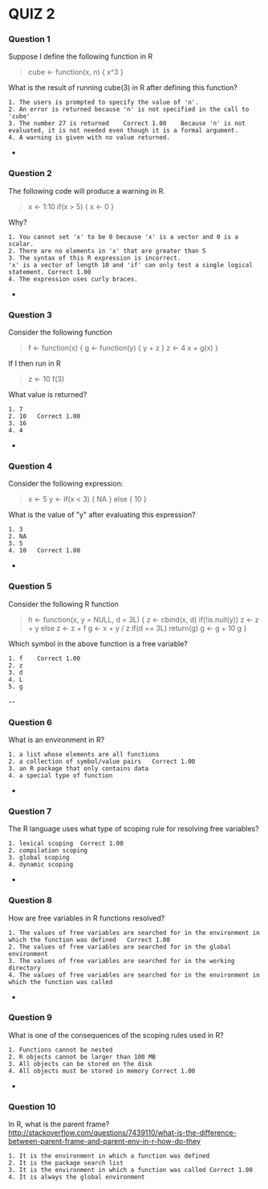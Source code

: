 # QUIZ 2

### Question 1
Suppose I define the following function in R
> cube <- function(x, n) {
        x^3
}

What is the result of running
cube(3) in R after defining this function?
```
1. The users is prompted to specify the value of 'n'.			
2. An error is returned because 'n' is not specified in the call to 'cube'			
3. The number 27 is returned	Correct	1.00	Because 'n' is not evaluated, it is not needed even though it is a formal argument.
4. A warning is given with no value returned.
```			

-
### Question 2

The following code will produce a warning in R.
> x <- 1:10
if(x > 5) {
        x <- 0
}

Why?
```
1. You cannot set 'x' to be 0 because 'x' is a vector and 0 is a scalar.			
2. There are no elements in 'x' that are greater than 5			
3. The syntax of this R expression is incorrect.			
'x' is a vector of length 10 and 'if' can only test a single logical statement.	Correct	1.00	
4. The expression uses curly braces.			
```
-
### Question 3

Consider the following function
> f <- function(x) {
        g <- function(y) {
                y + z
        }
        z <- 4
        x + g(x)
}

If I then run in R
> z <- 10
f(3)

What value is returned?
```
1. 7			
2. 10	Correct	1.00	
3. 16			
4. 4			
```
-

### Question 4

Consider the following expression:
> x <- 5
y <- if(x < 3) {
        NA
} else {
        10
}

What is the value of "y" after evaluating this expression?

```
1. 3			
2. NA			
3. 5			
4. 10	Correct	1.00	

```
-
	
### Question 5

Consider the following R function
> h <- function(x, y = NULL, d = 3L) {
        z <- cbind(x, d)
        if(!is.null(y))
                z <- z + y
        else
                z <- z + f
        g <- x + y / z
        if(d == 3L)
                return(g)
        g <- g + 10
        g
}

Which symbol in the above function is a free variable?

```
1. f	Correct	1.00	
2. z			
3. d			
4. L			
5. g			

```

--	

### Question 6

What is an environment in R?
```
1. a list whose elements are all functions			
2. a collection of symbol/value pairs	Correct	1.00	
3. an R package that only contains data			
4. a special type of function			
```	
-

### Question 7

The R language uses what type of scoping rule for resolving free variables?
```
1. lexical scoping	Correct	1.00	
2. compilation scoping			
3. global scoping			
4. dynamic scoping			
```
-

### Question 8

How are free variables in R functions resolved?
```
1. The values of free variables are searched for in the environment in which the function was defined	Correct	1.00	
2. The values of free variables are searched for in the global environment			
3. The values of free variables are searched for in the working directory			
4. The values of free variables are searched for in the environment in which the function was called			
```
-
	
### Question 9

What is one of the consequences of the scoping rules used in R?
```
1. Functions cannot be nested			
2. R objects cannot be larger than 100 MB			
3. All objects can be stored on the disk			
4. All objects must be stored in memory	Correct	1.00	
```	
-
### Question 10
In R, what is the parent frame?
http://stackoverflow.com/questions/7439110/what-is-the-difference-between-parent-frame-and-parent-env-in-r-how-do-they

```
1. It is the environment in which a function was defined			
2. It is the package search list			
3. It is the environment in which a function was called	Correct	1.00	
4. It is always the global environment	
```		

